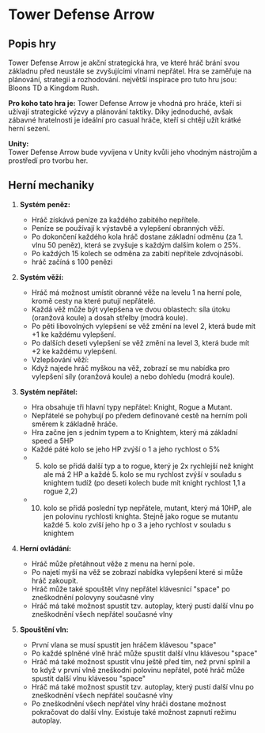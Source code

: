 # Tower Defense Arrow

## Popis hry

Tower Defense Arrow je akční strategická hra, ve které hráč brání svou základnu před neustále se zvyšujícími vlnami nepřátel. Hra se zaměřuje na plánování, strategii a rozhodování.
největší inspirace pro tuto hru jsou: Bloons TD a Kingdom Rush.

**Pro koho tato hra je:**
Tower Defense Arrow je vhodná pro hráče, kteří si užívají strategické výzvy a plánování taktiky. Díky jednoduché, avšak zábavné hratelnosti je ideální pro casual hráče, kteří si chtějí užít krátké herní sezení.

**Unity:**  
Tower Defense Arrow bude vyvíjena v Unity kvůli jeho vhodným nástrojům a prostředí pro tvorbu her.


## Herní mechaniky

1. **Systém peněz:**
   - Hráč získává peníze za každého zabitého nepřítele.
   - Peníze se používají k výstavbě a vylepšení obranných věží.
   - Po dokončení každého kola hráč dostane základní odměnu (za 1. vlnu 50 peněz), která se zvyšuje s každým dalším kolem o 25%.
   - Po každých 15 kolech se odměna za zabití nepřítele zdvojnásobí.
   - hráč začíná s 100 penězi

2. **Systém věží:**
   - Hráč má možnost umístit obranné věže na levelu 1 na herní pole, kromě cesty na které putují nepřátelé.
   - Každá věž může být vylepšena ve dvou oblastech: síla útoku (oranžová koule) a dosah střelby (modrá koule).
   - Po pěti libovolných vylepšení se věž změní na level 2, která bude mít +1 ke každému vylepšení.
   - Po dalších deseti vylepšení se věž změní na level 3, která bude mít +2 ke každému vylepšení.
   - Vzlepšování věží:
   - Když najede hráč myškou na věž, zobrazí se mu nabídka pro vylepšení síly (oranžová koule) a nebo dohledu (modrá koule).

3. **Systém nepřátel:**
   - Hra obsahuje tři hlavní typy nepřátel: Knight, Rogue a Mutant.
   - Nepřátelé se pohybují po předem definované cestě na herním poli směrem k základně hráče.
   - Hra začne jen s jedním typem a to Knightem, který má základní speed a 5HP
   - Každé páté kolo se jeho HP zvýší o 1 a jeho rychlost o 5%
   - 5. kolo se přidá další typ a to rogue, který je 2x rychlejší než knight ale má 2 HP a každé 5. kolo se mu rychlost zvýší v souladu s knightem tudíž (po deseti kolech bude mít knight rychlost 1,1 a rogue 2,2)
   - 10. kolo se přidá poslední typ nepřátele, mutant, který má 10HP, ale jen polovinu rychlosti knighta. Stejně jako rogue se mutantu každé 5. kolo zvíší jeho hp o 3 a jeho rychlost v souladu s knightem 

4. **Herní ovládání:**
   - Hráč může přetáhnout věže z menu na herní pole.
   - Po najetí myší na věž se zobrazí nabídka vylepšení které si může hráč zakoupit.
   - Hráč může také spouštět vlny nepřátel klávesnicí "space" po zneškodnění polovyny současné vlny
   - Hráč má také možnost spustit tzv. autoplay, který pustí další vlnu po zneškodnění všech nepřátel současné vlny

5. **Spouštění vln:**
   - První vlana se musí spustit jen hráčem klávesou "space"
   - Po každé splněné vlně hráč může  spustit další vlnu klávesou "space"
   - Hráč má také možnost spustit vlnu ještě před tím, než první splnil a to když v první vlně zneškodní polovinu nepřátel, poté hráč může spustit další vlnu klávesou "space"
   -  Hráč má také možnost spustit tzv. autoplay, který pustí další vlnu po zneškodnění všech nepřátel současné vlny
   - Po zneškodnění všech nepřátel vlny hráči dostane možnost pokračovat do další vlny. Existuje také možnost zapnutí režimu autoplay.
  
